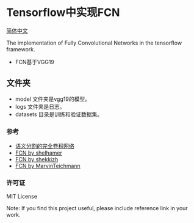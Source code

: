 # Tensorflow中实现FCN

[简体中文](/zh-hans/examples/tensorflow/FCN/README.md)

The implementation of Fully Convolutional Networks in the tensorflow framework.

- FCN基于VGG19

## 文件夹

- model 文件夹是vgg19的模型。
- logs 文件夹是日志。
- datasets 目录是训练和验证数据集。

### 参考

- [语义分割的完全卷积网络](http://arxiv.org/pdf/1605.06211v1.pdf)
- [FCN by shelhamer](https://github.com/shelhamer/fcn.berkeleyvision.org)
- [FCN by shekkizh](https://github.com/shekkizh/FCN.tensorflow)
- [FCN by MarvinTeichmann](https://github.com/MarvinTeichmann/tensorflow-fcn)

### 许可证

MIT License

Note: If you find this project useful, please include reference link in your work.